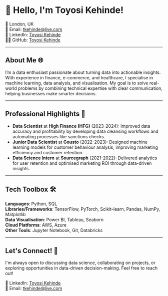 # 👋 Hello, I'm Toyosi Kehinde!

📍 London, UK  
📧 Email: tkehinde@live.com   
🔗 LinkedIn: [Toyosi Kehinde](https://linkedin.com/in/toyosikehinde)  
👨‍💻 GitHub: [Toyosi Kehinde](https://github.com/tkehinde11)

---

## About Me 🌐
I’m a data enthusiast passionate about turning data into actionable insights. With experience in finance, e-commerce, and healthcare, I specialise in machine learning, data analysis, and visualisation. My goal is to solve real-world problems by combining technical expertise with clear communication, helping businesses make smarter decisions.

---

## Professional Highlights 🌟
- **Data Scientist** at **High Finance (HFG)** (2023-2024): Improved data accuracy and profitability by developing data cleansing workflows and automating processes like sanctions checks.  
- **Junior Data Scientist** at **Gousto** (2022-2023): Designed machine learning models for customer behaviour analysis, improving marketing efficiency and customer retention.  
- **Data Science Intern** at **Sourcegraph** (2021-2022): Delivered analytics for user retention and optimised marketing ROI through data-driven insights.  

---

## Tech Toolbox 🛠️
**Languages**: Python, SQL  
**Libraries/Frameworks**: TensorFlow, PyTorch, Scikit-learn, Pandas, NumPy, Matplotlib  
**Data Visualisation**: Power BI, Tableau, Seaborn  
**Cloud Platforms**: AWS, Azure  
**Other Tools**: Jupyter Notebook, Git, Databricks  

---

## Let's Connect! 🤝
I'm always open to discussing data science, collaborating on projects, or exploring opportunities in data-driven decision-making. Feel free to reach out!

🔗 LinkedIn: [Toyosi Kehinde](https://linkedin.com/in/toyosikehinde)  
📧 Email: tkehinde@live.com  
